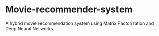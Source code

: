 # Movie-recommender-system
A hybrid movie recommendation system using Matrix Factorization and Deep Neural Networks.
